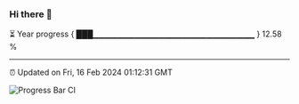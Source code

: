 ### Hi there 👋

⏳ Year progress { ███▁▁▁▁▁▁▁▁▁▁▁▁▁▁▁▁▁▁▁▁▁▁▁▁▁▁▁ } 12.58 %

---

⏰ Updated on Fri, 16 Feb 2024 01:12:31 GMT

![Progress Bar CI](https://github.com/ZhaoGui/ZhaoGui/workflows/Progress%20Bar%20CI/badge.svg)
